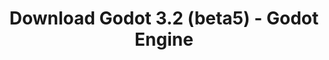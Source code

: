---
# Generated by /tools/generators/src/download_archive_generator !!! do not edit by hand !!!
title: 'Download Godot 3.2 (beta5) - Godot Engine'
type: 'download/archive'
name: '3.2'
flavor: 'beta5'
release_date: '2020-01-03T03:00:00-00:00'
release_notes: 'article/dev-snapshot-godot-3-2-beta-5/'
primaryPlatforms:
  - 'android.apk'
  - 'macos.universal'
  - 'windows.64'
  - 'linux_server.headless.64'
  - 'web'
  - 'templates'
links:
  android.apk:
    name: 'android.apk'
    title: 'Android'
    caption: 'APK Universal (ARM64 + ARMv7 + x86_64 + x86)'
    tags:
      - 'APK download'
      - 'ARM64/v7'
      - 'x86 (64 & 32 bit)'
    hosts:
      github_builds:
        regular: 'https://github.com/godotengine/godot-builds/releases/download/3.2-beta5/Godot_v3.2-beta5_android_editor.apk'
        mono: '#'
      github:
        regular: 'https://github.com/godotengine/godot/releases/download/3.2-beta5/Godot_v3.2-beta5_android_editor.apk'
        mono: '#'
  macos.universal:
    name: 'macos.universal'
    title: 'macOS'
    caption: 'Universal (x86_64 + Silício da Apple)'
    tags:
      - 'Intel/Apple Silicon'
      - '64 bit'
    hosts:
      github_builds:
        regular: 'https://github.com/godotengine/godot-builds/releases/download/3.2-beta5/Godot_v3.2-beta5_osx.universal.zip'
        mono: 'https://github.com/godotengine/godot-builds/releases/download/3.2-beta5/Godot_v3.2-beta5_mono_osx.universal.zip'
      github:
        regular: 'https://github.com/godotengine/godot/releases/download/3.2-beta5/Godot_v3.2-beta5_osx.universal.zip'
        mono: 'https://github.com/godotengine/godot/releases/download/3.2-beta5/Godot_v3.2-beta5_mono_osx.universal.zip'
  windows.64:
    name: 'windows.64'
    title: 'Windows'
    caption: 'Padrão (x86_64)'
    tags:
      - '64 bit'
    hosts:
      github_builds:
        regular: 'https://github.com/godotengine/godot-builds/releases/download/3.2-beta5/Godot_v3.2-beta5_win64.exe.zip'
        mono: 'https://github.com/godotengine/godot-builds/releases/download/3.2-beta5/Godot_v3.2-beta5_mono_win64.zip'
      github:
        regular: 'https://github.com/godotengine/godot/releases/download/3.2-beta5/Godot_v3.2-beta5_win64.exe.zip'
        mono: 'https://github.com/godotengine/godot/releases/download/3.2-beta5/Godot_v3.2-beta5_mono_win64.zip'
  linux_server.headless.64:
    name: 'linux_server.headless.64'
    title: 'Linux Server'
    caption: 'Headless (x86_64)'
    tags:
      - '64 bit'
      - 'Headless'
    hosts:
      github_builds:
        regular: 'https://github.com/godotengine/godot-builds/releases/download/3.2-beta5/Godot_v3.2-beta5_linux_headless.64.zip'
        mono: 'https://github.com/godotengine/godot-builds/releases/download/3.2-beta5/Godot_v3.2-beta5_mono_linux_headless_64.zip'
      github:
        regular: 'https://github.com/godotengine/godot/releases/download/3.2-beta5/Godot_v3.2-beta5_linux_headless.64.zip'
        mono: 'https://github.com/godotengine/godot/releases/download/3.2-beta5/Godot_v3.2-beta5_mono_linux_headless_64.zip'
  web:
    name: 'web'
    title: 'Editor Web'
    caption: ''
    tags:
      - 'Self-hosted'
      - 'Cross-platform'
    hosts:
      github_builds:
        regular: 'https://github.com/godotengine/godot-builds/releases/download/3.2-beta5/Godot_v3.2-beta5_web_editor.zip'
        mono: '#'
      github:
        regular: 'https://github.com/godotengine/godot/releases/download/3.2-beta5/Godot_v3.2-beta5_web_editor.zip'
        mono: '#'
  linux.64:
    name: 'linux.64'
    title: 'Linux'
    caption: 'Padrão (x86_64)'
    tags:
      - '64 bit'
    hosts:
      github_builds:
        regular: 'https://github.com/godotengine/godot-builds/releases/download/3.2-beta5/Godot_v3.2-beta5_x11.64.zip'
        mono: 'https://github.com/godotengine/godot-builds/releases/download/3.2-beta5/Godot_v3.2-beta5_mono_x11_64.zip'
      github:
        regular: 'https://github.com/godotengine/godot/releases/download/3.2-beta5/Godot_v3.2-beta5_x11.64.zip'
        mono: 'https://github.com/godotengine/godot/releases/download/3.2-beta5/Godot_v3.2-beta5_mono_x11_64.zip'
  linux.32:
    name: 'linux.32'
    title: 'Linux'
    caption: 'Padrão (x86)'
    tags:
      - '32 bit'
    hosts:
      github_builds:
        regular: 'https://github.com/godotengine/godot-builds/releases/download/3.2-beta5/Godot_v3.2-beta5_x11.32.zip'
        mono: 'https://github.com/godotengine/godot-builds/releases/download/3.2-beta5/Godot_v3.2-beta5_mono_x11_32.zip'
      github:
        regular: 'https://github.com/godotengine/godot/releases/download/3.2-beta5/Godot_v3.2-beta5_x11.32.zip'
        mono: 'https://github.com/godotengine/godot/releases/download/3.2-beta5/Godot_v3.2-beta5_mono_x11_32.zip'
  windows.32:
    name: 'windows.32'
    title: 'Windows'
    caption: 'Padrão (x86)'
    tags:
      - '32 bit'
    hosts:
      github_builds:
        regular: 'https://github.com/godotengine/godot-builds/releases/download/3.2-beta5/Godot_v3.2-beta5_win32.exe.zip'
        mono: 'https://github.com/godotengine/godot-builds/releases/download/3.2-beta5/Godot_v3.2-beta5_mono_win32.zip'
      github:
        regular: 'https://github.com/godotengine/godot/releases/download/3.2-beta5/Godot_v3.2-beta5_win32.exe.zip'
        mono: 'https://github.com/godotengine/godot/releases/download/3.2-beta5/Godot_v3.2-beta5_mono_win32.zip'
  linux_server.64:
    name: 'linux_server.64'
    title: 'Servidor Linux'
    caption: 'Padrão (x86_64)'
    tags:
      - '64 bit'
    hosts:
      github_builds:
        regular: 'https://github.com/godotengine/godot-builds/releases/download/3.2-beta5/Godot_v3.2-beta5_linux_server.64.zip'
        mono: 'https://github.com/godotengine/godot-builds/releases/download/3.2-beta5/Godot_v3.2-beta5_mono_linux_server_64.zip'
      github:
        regular: 'https://github.com/godotengine/godot/releases/download/3.2-beta5/Godot_v3.2-beta5_linux_server.64.zip'
        mono: 'https://github.com/godotengine/godot/releases/download/3.2-beta5/Godot_v3.2-beta5_mono_linux_server_64.zip'
  aar_library:
    name: 'aar_library'
    title: 'Biblioteca de AAR'
    caption: ''
    tags:
      - 'Android plugins'
      - 'Java'
      - 'Kotlin'
    hosts:
      github_builds:
        regular: 'https://github.com/godotengine/godot-builds/releases/download/3.2-beta5/godot-lib.3.2.beta5.release.aar'
        mono: 'https://github.com/godotengine/godot-builds/releases/download/3.2-beta5/godot-lib.3.2.beta5.mono.release.aar'
      github:
        regular: 'https://github.com/godotengine/godot/releases/download/3.2-beta5/godot-lib.3.2.beta5.release.aar'
        mono: 'https://github.com/godotengine/godot/releases/download/3.2-beta5/godot-lib.3.2.beta5.mono.release.aar'
  templates:
    name: 'templates'
    title: 'Modelos de exportação'
    caption: ''
    tags:
      - 'Utilizado para exportar os seus jogos para todas as plataformas suportadas'
    hosts:
      github_builds:
        regular: 'https://github.com/godotengine/godot-builds/releases/download/3.2-beta5/Godot_v3.2-beta5_export_templates.tpz'
        mono: 'https://github.com/godotengine/godot-builds/releases/download/3.2-beta5/Godot_v3.2-beta5_mono_export_templates.tpz'
      github:
        regular: 'https://github.com/godotengine/godot/releases/download/3.2-beta5/Godot_v3.2-beta5_export_templates.tpz'
        mono: 'https://github.com/godotengine/godot/releases/download/3.2-beta5/Godot_v3.2-beta5_mono_export_templates.tpz'
---
